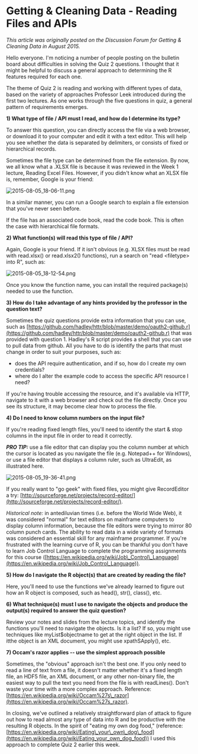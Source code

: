 # Getting & Cleaning Data - Reading Files and APIs

*This article was originally posted on the Discussion Forum for Getting & Cleaning Data in August 2015.*

Hello everyone. I'm noticing a number of people posting on the bulletin board about difficulties in solving the Quiz 2 questions. I thought that it might be helpful to discuss a general approach to determining the R features required for each one.


The theme of Quiz 2 is reading and working with different types of data, based on the variety of approaches Professor Leek introduced during the first two lectures. As one works through the five questions in quiz, a general pattern of requirements emerges.


**1) What type of file / API must I read, and how do I determine its type?**


To answer this question, you can directly access the file via a web browser, or download it to your computer and edit it with a text editor. This will help you see whether the data is separated by delimiters, or consists of fixed or hierarchical records.


Sometimes the file type can be determined from the file extension. By now, we all know what a .XLSX file is because it was reviewed in the Week 1 lecture, Reading Excel Files.  However, if you didn't know what an XLSX file is, remember, Google is your friend:


![2015-08-05_18-06-11.png](https://coursera-forum-screenshots.s3.amazonaws.com/c0/1697803bdf11e5a76587d37b252aaf/2015-08-05_18-06-11.png)


In a similar manner, you can run a Google search to explain a file extension that you've never seen before.


If the file has an associated code book, read the code book. This is often the case with hierarchical file formats.


**2) What function(s) will read this type of file / API?**


Again, Google is your friend. If it isn't obvious (e.g. XLSX files must be read with read.xlsx() or read.xlsx2() functions), run a search on "read <filetype\> into R", such as:


![2015-08-05_18-12-54.png](https://coursera-forum-screenshots.s3.amazonaws.com/d1/f7ec603bdf11e5b3962b9f1f5b882b/2015-08-05_18-12-54.png)


Once you know the function name, you can install the required package(s) needed to use the function.


**3)  How do I take advantage of any hints provided by the professor in the question text?**


Sometimes the quiz questions provide extra information that you can use, such as [https://github.com/hadley/httr/blob/master/demo/oauth2-github.r](https://github.com/hadley/httr/blob/master/demo/oauth2-github.r) that was provided with question 1\. Hadley's R script provides a shell that you can use to pull data from github. All you have to do is identify the parts that must change in order to suit your purposes, such as:

* does the API require authentication, and if so, how do I create my own credentials?
* where do I alter the example code to access the specific API resource I need?


If you're having trouble accessing the resource, and it's available via HTTP, navigate to it with a web browser and check out the file directly. Once you see its structure, it may become clear how to process the file.


**4) Do I need to know column numbers on the input file?**


If you're reading fixed length files, you'll need to identify the start & stop columns in the input file in order to read it correctly.


**_PRO TIP:_** use a file editor that can display you the column number at which the cursor is located as you navigate the file (e.g. Notepad++ for Windows), or use a file editor that displays a column ruler, such as UltraEdit, as illustrated here.

![2015-08-05_19-36-41.png](https://coursera-forum-screenshots.s3.amazonaws.com/1b/1f5a503be411e58d54556e371b25e8/2015-08-05_19-36-41.png)


If you really want to "go geek" with fixed files, you might give RecordEditor a try: [http://sourceforge.net/projects/record-editor/](http://sourceforge.net/projects/record-editor/).


_Historical note:_ in antediluvian times (i.e. before the World Wide Web), it was considered "normal" for text editors on mainframe computers to display column information, because the file editors were trying to mirror 80 column punch cards. The ability to read data in a wide variety of formats was considered an essential skill for any mainframe programmer.  If you're frustrated with the learning curve of R, you can be thankful you don't have to learn Job Control Language to complete the programming assignments for this course ([https://en.wikipedia.org/wiki/Job\_Control\_Language](https://en.wikipedia.org/wiki/Job_Control_Language)).


**5)  How do I navigate the R object(s) that are created by reading the file?**


Here, you'll need to use the functions we've already learned to figure out how an R object is composed, such as head(), str(), class(), etc.


**6) What technique(s) must I use to navigate the objects and produce the output(s) required to answer the quiz question?**


Review your notes and slides from the lecture topics, and identify the functions you'll need to navigate the objects. Is it a list? If so, you might use techniques like myList$objectname to get at the right object in the list. If itthe object is an XML document, you might use xpathSApply(), etc.

**7) Occam's razor applies -- use the simplest approach possible**

Sometimes, the "obvious" approach isn't the best one. If you only need to read a line of text from a file, it doesn't matter whether it's a fixed length file, an HDF5 file, an XML document, or any other non-binary file, the easiest way to pull the text you need from the file is with readLines().  Don't waste your time with a more complex approach.  Reference: [https://en.wikipedia.org/wiki/Occam%27s\_razor](https://en.wikipedia.org/wiki/Occam%27s_razor).


In closing, we've outlined a relatively straightforward plan of attack to figure out how to read almost any type of data into R and be productive with the resulting R objects.  In the spirit of "eating my own dog food," (reference: [https://en.wikipedia.org/wiki/Eating\_your\_own\_dog\_food](https://en.wikipedia.org/wiki/Eating_your_own_dog_food)) I used this approach to complete Quiz 2 earlier this week.
